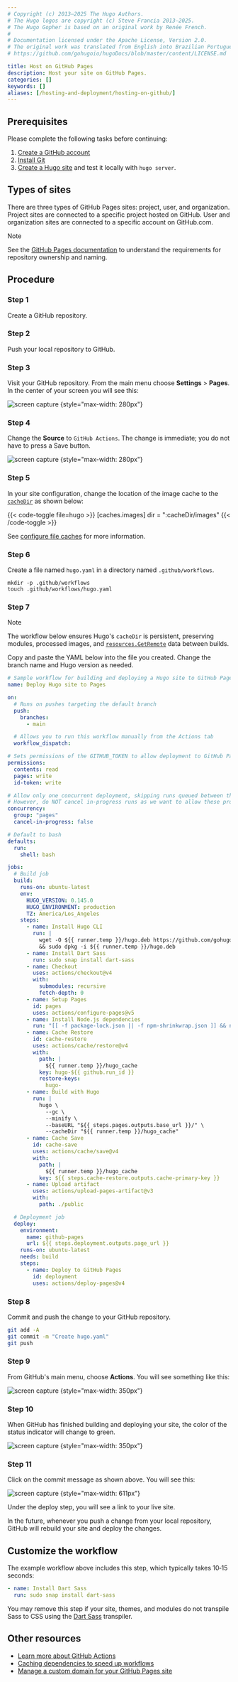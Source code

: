 ```yaml
---
# Copyright (c) 2013–2025 The Hugo Authors.
# The Hugo logos are copyright (c) Steve Francia 2013–2025.
# The Hugo Gopher is based on an original work by Renée French.
#
# Documentation licensed under the Apache License, Version 2.0.
# The original work was translated from English into Brazilian Portuguese.
# https://github.com/gohugoio/hugoDocs/blob/master/content/LICENSE.md

title: Host on GitHub Pages
description: Host your site on GitHub Pages.
categories: []
keywords: []
aliases: [/hosting-and-deployment/hosting-on-github/]
---
```


## Prerequisites

Please complete the following tasks before continuing:

1. [Create a GitHub account]
1. [Install Git]
1. [Create a Hugo site] and test it locally with `hugo server`.

## Types of sites

There are three types of GitHub Pages sites: project, user, and organization. Project sites are connected to a specific project hosted on GitHub. User and organization sites are connected to a specific account on GitHub.com.

> [!note]
> See the [GitHub Pages documentation] to understand the requirements for repository ownership and naming.

## Procedure

### Step 1

Create a GitHub repository.

### Step 2

Push your local repository to GitHub.

### Step 3

Visit your GitHub repository. From the main menu choose **Settings**&nbsp;>&nbsp;**Pages**. In the center of your screen you will see this:

![screen capture](gh-pages-1.png)
{style="max-width: 280px"}

### Step 4

Change the **Source** to `GitHub Actions`. The change is immediate; you do not have to press a Save button.

![screen capture](gh-pages-2.png)
{style="max-width: 280px"}

### Step 5

In your site configuration, change the location of the image cache to the [`cacheDir`] as shown below:

{{< code-toggle file=hugo >}}
[caches.images]
dir = ":cacheDir/images"
{{< /code-toggle >}}

See [configure file caches] for more information.

### Step 6

Create a file named `hugo.yaml` in a directory named `.github/workflows`.

```text
mkdir -p .github/workflows
touch .github/workflows/hugo.yaml
```

### Step 7

> [!note]
> The workflow below ensures Hugo's `cacheDir` is persistent, preserving modules, processed images, and [`resources.GetRemote`] data between builds.

Copy and paste the YAML below into the file you created. Change the branch name and Hugo version as needed.

```yaml {file=".github/workflows/hugo.yaml" copy=true}
# Sample workflow for building and deploying a Hugo site to GitHub Pages
name: Deploy Hugo site to Pages

on:
  # Runs on pushes targeting the default branch
  push:
    branches:
      - main

  # Allows you to run this workflow manually from the Actions tab
  workflow_dispatch:

# Sets permissions of the GITHUB_TOKEN to allow deployment to GitHub Pages
permissions:
  contents: read
  pages: write
  id-token: write

# Allow only one concurrent deployment, skipping runs queued between the run in-progress and latest queued.
# However, do NOT cancel in-progress runs as we want to allow these production deployments to complete.
concurrency:
  group: "pages"
  cancel-in-progress: false

# Default to bash
defaults:
  run:
    shell: bash

jobs:
  # Build job
  build:
    runs-on: ubuntu-latest
    env:
      HUGO_VERSION: 0.145.0
      HUGO_ENVIRONMENT: production
      TZ: America/Los_Angeles
    steps:
      - name: Install Hugo CLI
        run: |
          wget -O ${{ runner.temp }}/hugo.deb https://github.com/gohugoio/hugo/releases/download/v${HUGO_VERSION}/hugo_extended_${HUGO_VERSION}_linux-amd64.deb \
          && sudo dpkg -i ${{ runner.temp }}/hugo.deb
      - name: Install Dart Sass
        run: sudo snap install dart-sass
      - name: Checkout
        uses: actions/checkout@v4
        with:
          submodules: recursive
          fetch-depth: 0
      - name: Setup Pages
        id: pages
        uses: actions/configure-pages@v5
      - name: Install Node.js dependencies
        run: "[[ -f package-lock.json || -f npm-shrinkwrap.json ]] && npm ci || true"
      - name: Cache Restore
        id: cache-restore
        uses: actions/cache/restore@v4
        with:
          path: |
            ${{ runner.temp }}/hugo_cache
          key: hugo-${{ github.run_id }}
          restore-keys:
            hugo-
      - name: Build with Hugo
        run: |
          hugo \
            --gc \
            --minify \
            --baseURL "${{ steps.pages.outputs.base_url }}/" \
            --cacheDir "${{ runner.temp }}/hugo_cache"
      - name: Cache Save
        id: cache-save
        uses: actions/cache/save@v4
        with:
          path: |
            ${{ runner.temp }}/hugo_cache
          key: ${{ steps.cache-restore.outputs.cache-primary-key }}
      - name: Upload artifact
        uses: actions/upload-pages-artifact@v3
        with:
          path: ./public

  # Deployment job
  deploy:
    environment:
      name: github-pages
      url: ${{ steps.deployment.outputs.page_url }}
    runs-on: ubuntu-latest
    needs: build
    steps:
      - name: Deploy to GitHub Pages
        id: deployment
        uses: actions/deploy-pages@v4
```

### Step 8

Commit and push the change to your GitHub repository.

```sh
git add -A
git commit -m "Create hugo.yaml"
git push
```

### Step 9

From GitHub's main menu, choose **Actions**. You will see something like this:

![screen capture](gh-pages-3.png)
{style="max-width: 350px"}

### Step 10

When GitHub has finished building and deploying your site, the color of the status indicator will change to green.

![screen capture](gh-pages-4.png)
{style="max-width: 350px"}

### Step 11

Click on the commit message as shown above. You will see this:

![screen capture](gh-pages-5.png)
{style="max-width: 611px"}

Under the deploy step, you will see a link to your live site.

In the future, whenever you push a change from your local repository, GitHub will rebuild your site and deploy the changes.

## Customize the workflow

The example workflow above includes this step, which typically takes 10&#8209;15 seconds:

```yaml
- name: Install Dart Sass
  run: sudo snap install dart-sass
```

You may remove this step if your site, themes, and modules do not transpile Sass to CSS using the [Dart Sass] transpiler.

## Other resources

- [Learn more about GitHub Actions](https://docs.github.com/en/actions)
- [Caching dependencies to speed up workflows](https://docs.github.com/en/actions/using-workflows/caching-dependencies-to-speed-up-workflows)
- [Manage a custom domain for your GitHub Pages site](https://docs.github.com/en/pages/configuring-a-custom-domain-for-your-github-pages-site/about-custom-domains-and-github-pages)

[Create a GitHub account]: https://github.com/signup
[Create a Hugo site]: /getting-started/quick-start/
[Dart Sass]: /functions/css/sass/#dart-sass
[GitHub Pages documentation]: https://docs.github.com/en/pages/getting-started-with-github-pages/about-github-pages#types-of-github-pages-sites
[Install Git]: https://git-scm.com/book/en/v2/Getting-Started-Installing-Git
[`cacheDir`]: /configuration/all/#cachedir
[`resources.GetRemote`]: /functions/resources/getremote/
[configure file caches]: /configuration/caches/
